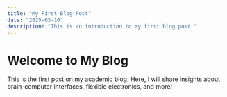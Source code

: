 ```yaml
---
title: "My First Blog Post"
date: "2025-03-10"
description: "This is an introduction to my first blog post."
---
```


# Welcome to My Blog

This is the first post on my academic blog. Here, I will share insights about brain-computer interfaces, flexible electronics, and more!
